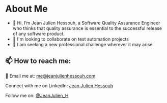 # About Me


- 👋 Hi, I’m Jean Julien Hessouh, a Software Quality Assurance Engineer who thinks that quality assurance is essential to the successful release of any software product.
- 🔭 I'm looking to collaborate on test automation projects
- 👀 I am seeking a new professional challenge wherever it may arise.





## 📫 How to reach me:

:incoming_envelope: Email me at: me@jeanjulienhessouh.com

Connect with me on LinkedIn: [Jean Julien Hessouh](https://www.linkedin.com/in/jean-julien-hessouh/)

Follow me on: [@JeanJulien_H](https://twitter.com/JeanJulien_H)



 
